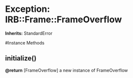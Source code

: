 # Exception: IRB::Frame::FrameOverflow
**Inherits:** StandardError
    




#Instance Methods
## initialize() [](#method-i-initialize)

**@return** [FrameOverflow] a new instance of FrameOverflow

